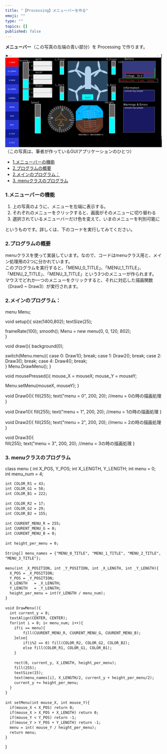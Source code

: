 ```yaml
---
title: "【Processing】メニューバーを作る"
emoji: ""
type: ""
topics: []
published: false
---
```


**メニューバー**（この写真の左端の青い部分）を Processing で作ります。

![f:id:pythonjacascript:20180813181845p:plain](/images/ppythonjacascript2018081320180813181845.png "f:id:pythonjacascript:20180813181845p:plain")  
（この写真は、筆者が作っているGUIアプリケーションのひとつ）  
  
* [1.メニューバーの機能](#1メニューバーの機能)
* [2.プログラムの概要](#2プログラムの概要)
* [2.メインのプログラム：](#2メインのプログラム)
* [3\. menuクラスのプログラム](#3-menuクラスのプログラム)

### 1.メニューバーの機能

1. 上の写真のように、メニューを左端に表示する。
2. それぞれのメニューをクリックすると、画面がそのメニューに切り替わる
3. 選択されているメニューバーだけ色を変えて、いまのメニューを判別可能に

というものです。詳しくは、下のコードを実行してみてください。  
  
### 2.プログラムの概要

menuクラスを使って実装しています。なので、コードはmenuクラス用と、メイン処理用の2つに分かれています。  
このプログラムを実行すると、「MENU\_0\_TITLE」、「MENU\_1\_TITLE」、「MENU\_2\_TITLE」、「MENU\_3\_TITLE」という3つのメニューが作られます。  
マウスでどれか一つのメニューをクリックすると、それに対応した描画関数（Draw0 \~ Draw3）が実行されます。  
  
### 2.メインのプログラム：

menu Menu;

void setup(){
  size(1400,802);
  textSize(25);

  frameRate(100);
  smooth();
  Menu = new menu(0, 0, 120, 802);  
}

void draw(){
  background(0);

  switch(Menu.menu){
    case 0: Draw1(); break;
    case 1: Draw2(); break;
    case 2: Draw3(); break;
    case 4: Draw4(); break;    
  }
  Menu.DrawMenu();
}

void mousePressed(){
  mouse_X = mouseX;
  mouse_Y = mouseY;  
  
  Menu.setMenu(mouseX, mouseY);
} 

void Draw0(){
  fill(255);
  text("menu = 0", 200, 20);
  //menu = 0の時の描画処理
}

void Draw1(){
  fill(255);
  text("menu = 1", 200, 20);
  //menu = 1の時の描画処理
}

void Draw2(){
  fill(255);
  text("menu = 2", 200, 20);
  //menu = 2の時の描画処理
}

void Draw3(){  
  fill(255);
  text("menu = 3", 200, 20);
    //menu = 3の時の描画処理
}

### 3\. menuクラスのプログラム

class menu {
    int X_POS, Y_POS;
    int X_LENGTH, Y_LENGTH;
    int menu = 0;
    int menu_num = 4;
    
    int COLOR_R1 = 43;
    int COLOR_G1 = 58;
    int COLOR_B1 = 222;
        
    int COLOR_R2 = 17;
    int COLOR_G2 = 29;
    int COLOR_B2 = 155;
    
    int CUURENT_MENU_R = 255;
    int CUURENT_MENU_G = 0;
    int CUURENT_MENU_B = 0;
    
    int height_per_menu = 0;
   
    String[] menu_names = {"MENU_0_TITLE", "MENU_1_TITLE", "MENU_2_TITLE", "MENU_3_TITLE"};
    
    menu(int _X_POSITION, int _Y_POSITION, int _X_LENGTH, int _Y_LENGTH){
      X_POS = _X_POSITION;
      Y_POS = _Y_POSITION;
      X_LENGTH   = _X_LENGTH;
      Y_LENGTH   = _Y_LENGTH;
      height_per_menu = int(Y_LENGTH / menu_num);
    }

    void DrawMenu(){
      int current_y = 0;
      textAlign(CENTER, CENTER);
      for(int i = 0; i< menu_num; i++){
        if(i == menu){
            fill(CUURENT_MENU_R, CUURENT_MENU_G, CUURENT_MENU_B);
        }else{
            if(i%2 == 0) fill(COLOR_R2, COLOR_G2, COLOR_B2);
            else fill(COLOR_R1, COLOR_G1, COLOR_B1);
        }
        
        rect(0, current_y, X_LENGTH, height_per_menu);
        fill(255);
        textSize(15);
        text(menu_names[i], X_LENGTH/2, current_y + height_per_menu/2);
        current_y += height_per_menu;
      }
    }
    
    int setMenu(int mouse_X, int mouse_Y){
      if(mouse_X < X_POS) return 0;
      if(mouse_X > X_POS + X_LENGTH) return 0;
      if(mouse_Y < Y_POS) return -1;
      if(mouse_Y > Y_POS + Y_LENGTH) return -1;
      menu = int( mouse_Y / height_per_menu);
      return menu;
    }
}